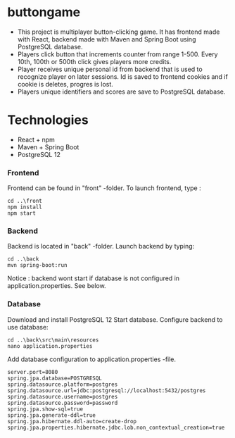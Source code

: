 # buttongame

* This project is multiplayer button-clicking game. It has frontend made with React, backend made with Maven and Spring Boot using PostgreSQL database.
* Players click button that increments counter from range 1-500. Every 10th, 100th or 500th click gives players more credits.
* Player receives unique personal id from backend that is used to recognize player on later sessions. Id is saved to frontend cookies and if cookie is deletes, progres is lost.
* Players unique identifiers and scores are save to PostgreSQL database.

# Technologies

* React + npm
* Maven + Spring Boot
* PostgreSQL 12

### Frontend
Frontend can be found in "front" -folder.
To launch frontend, type :

```
cd ..\front
npm install
npm start
```

### Backend
Backend is located in "back" -folder.
Launch backend by typing:

```
cd ..\back
mvn spring-boot:run
```
Notice : backend wont start if database is not configured in application.properties. See below.

### Database
Download and install PostgreSQL 12
Start database.
Configure backend to use database:
```
cd ..\back\src\main\resources
nano application.properties
```
Add database configuration to application.properties -file.
```
server.port=8080
spring.jpa.database=POSTGRESQL
spring.datasource.platform=postgres
spring.datasource.url=jdbc:postgresql://localhost:5432/postgres
spring.datasource.username=postgres
spring.datasource.password=password
spring.jpa.show-sql=true
spring.jpa.generate-ddl=true
spring.jpa.hibernate.ddl-auto=create-drop
spring.jpa.properties.hibernate.jdbc.lob.non_contextual_creation=true
```

